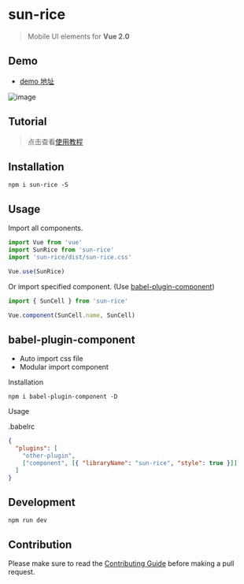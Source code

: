 # sun-rice

> Mobile UI elements for **Vue 2.0**

## Demo

- [demo 地址](https://stg1-wechat.jinbaochuang.com/sun-rice/#/)

![image](https://activity-photo-1255552770.cos.ap-chengdu.myqcloud.com/sun-rice/logo.png)

## Tutorial
> 点击查看[使用教程](./SUMMARY.md)

## Installation

```shell
npm i sun-rice -S
```

## Usage

Import all components.

```javascript
import Vue from 'vue'
import SunRice from 'sun-rice'
import 'sun-rice/dist/sun-rice.css'

Vue.use(SunRice)
```

Or import specified component. (Use [babel-plugin-component](https://www.npmjs.com/package/babel-plugin-component))

```javascript
import { SunCell } from 'sun-rice'

Vue.component(SunCell.name, SunCell)
```

## babel-plugin-component

- Auto import css file
- Modular import component

Installation

```shell
npm i babel-plugin-component -D
```

Usage

.babelrc

```json
{
  "plugins": [
    "other-plugin",
    ["component", [{ "libraryName": "sun-rice", "style": true }]]
  ]
}
```

## Development

```shell
npm run dev
```

## Contribution

Please make sure to read the [Contributing Guide](http://git.jbc.com/h5-template/sun-rice/blob/dev/.doctype/CONTRIBUTING_zh-cn.md) before making a pull request.
